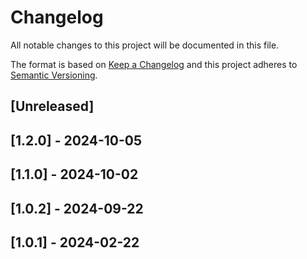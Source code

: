 # Changelog

All notable changes to this project will be documented in this file.

The format is based on [Keep a Changelog](http://keepachangelog.com/en/1.0.0/)
and this project adheres to [Semantic Versioning](http://semver.org/spec/v2.0.0.html).

## [Unreleased]

## [1.2.0] - 2024-10-05

## [1.1.0] - 2024-10-02

## [1.0.2] - 2024-09-22

## [1.0.1] - 2024-02-22

